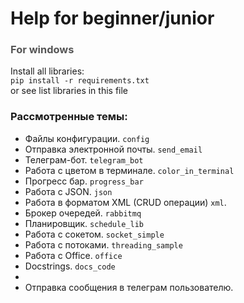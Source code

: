 # Help for beginner/junior

### <font color="#555">For windows</font>

Install all libraries:  
<code>pip install -r requirements.txt</code>  
or see list libraries in this file

### Рассмотренные темы:
* Файлы конфигурации. <code>config</code>
* Отправка электронной почты. <code>send_email</code>
* Телеграм-бот. <code>telegram_bot</code>
* Работа с цветом в терминале. <code>color_in_terminal</code>
* Прогресс бар. <code>progress_bar</code>
* Работа с JSON. <code>json</code>
* Работа в форматом XML (CRUD операции) <code>xml</code>.
* Брокер очередей. <code>rabbitmq</code>
* Планировщик. <code>schedule_lib</code>
* Работа с сокетом. <code>socket_simple</code>
* Работа с потоками. <code>threading_sample</code>
* Работа с Office. <code>office</code>
* Docstrings. <code>docs_code</code>
* 
* Отправка сообщения в телеграм пользователю.
